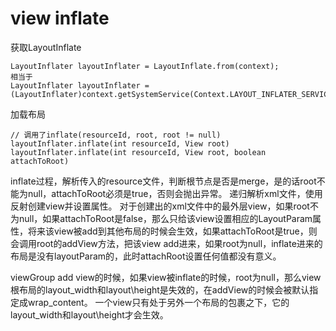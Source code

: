 view inflate     
=======================
获取LayoutInflate       
	
	LayoutInflater layoutInflater = LayoutInflate.from(context);
	相当于
	LayoutInflater layoutInflater = (LayoutInflater)context.getSystemService(Context.LAYOUT_INFLATER_SERVICE)
	
加载布局    
	
	// 调用了inflate(resourceId, root, root != null)
	layoutInflater.inflate(int resourceId, View root) 
	layoutInflater.inflate(int resourceId, View root, boolean attachToRoot)
	
inflate过程，解析传入的resource文件，判断根节点是否是merge，是的话root不能为null，attachToRoot必须是true，否则会抛出异常。 递归解析xml文件，使用反射创建view并设置属性。
对于创建出的xml文件中的最外层view，如果root不为null，如果attachToRoot是false，那么只给该view设置相应的LayoutParam属性，将来该view被add到其他布局的时候会生效，如果attachToRoot是true，则会调用root的addView方法，把该view add进来，如果root为null，inflate进来的布局是没有layoutParam的，此时attachRoot设置任何值都没有意义。      

viewGroup add view的时候，如果view被inflate的时候，root为null，那么view根布局的layout\_width和layout\height是失效的，在addView的时候会被默认指定成wrap\_content。
一个view只有处于另外一个布局的包裹之下，它的layout\_width和layout\height才会生效。

